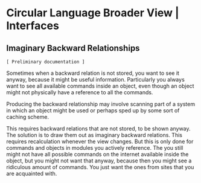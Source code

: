﻿Circular Language Broader View | Interfaces
===========================================

Imaginary Backward Relationships
--------------------------------

`[ Preliminary documentation ]`

Sometimes when a backward relation is not stored, you want to see it anyway, because it might be useful information. Particularly you always want to see all available commands inside an object, even though an object might not physically have a reference to all the commands.

Producing the backward relationship may involve scanning part of a system in which an object might be used or perhaps sped up by some sort of caching scheme.

This requires backward relations that are not stored, to be shown anyway. The solution is to draw them out as imaginary backward relations. This requires recalculation whenever the view changes. But this is only done for commands and objects in modules you actively reference. The you still might not have all possible commands on the internet available inside the object, but you might not want that anyway, because then you might see a ridiculous amount of commands. You just want the ones from sites that you are acquainted with.